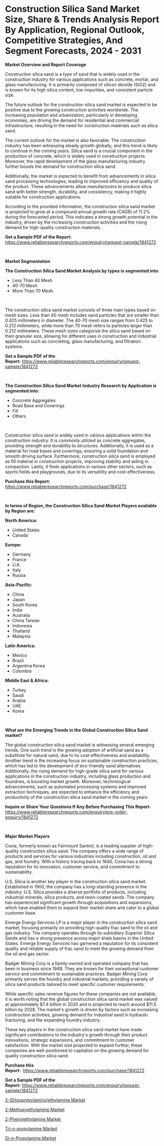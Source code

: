 <p><h1>Construction Silica Sand Market Size, Share & Trends Analysis Report By Application, Regional Outlook, Competitive Strategies, And Segment Forecasts, 2024 - 2031</h1></p><p><strong>Market Overview and Report Coverage</strong></p>
<p><p>Construction silica sand is a type of sand that is widely used in the construction industry for various applications such as concrete, mortar, and glass manufacturing. It is primarily composed of silicon dioxide (SiO2) and is known for its high silica content, low impurities, and consistent particle size.</p><p>The future outlook for the construction silica sand market is expected to be positive due to the growing construction activities worldwide. The increasing population and urbanization, particularly in developing economies, are driving the demand for residential and commercial infrastructure, resulting in the need for construction materials such as silica sand.</p><p>The current outlook for the market is also favorable. The construction industry has been witnessing steady growth globally, and this trend is likely to continue in the coming years. Silica sand is a crucial component in the production of concrete, which is widely used in construction projects. Moreover, the rapid development of the glass manufacturing industry further boosts the demand for construction silica sand.</p><p>Additionally, the market is expected to benefit from advancements in silica sand processing technologies, leading to improved efficiency and quality of the product. These advancements allow manufacturers to produce silica sand with better strength, durability, and consistency, making it highly suitable for construction applications.</p><p>According to the provided information, the construction silica sand market is projected to grow at a compound annual growth rate (CAGR) of 11.2% during the forecasted period. This indicates a strong growth potential in the industry, driven by the increasing construction activities and the rising demand for high-quality construction materials.</p></p>
<p><strong>Get a Sample PDF of the Report:</strong> <a href="https://www.reliableresearchreports.com/enquiry/request-sample/1841272">https://www.reliableresearchreports.com/enquiry/request-sample/1841272</a></p>
<p>&nbsp;</p>
<p><strong>Market Segmentation</strong></p>
<p><strong>The Construction Silica Sand Market Analysis by types is segmented into:</strong></p>
<p><ul><li>Less Than 40 Mesh</li><li>40-70 Mesh</li><li>More Than 70 Mesh</li></ul></p>
<p>&nbsp;</p>
<p><p>The construction silica sand market consists of three main types based on mesh sizes. Less than 40 mesh includes sand particles that are smaller than 0.425 millimeters in diameter. The 40-70 mesh size ranges from 0.425 to 0.212 millimeters, while more than 70 mesh refers to particles larger than 0.212 millimeters. These mesh sizes categorize the silica sand based on their granular size, allowing for different uses in construction and industrial applications such as concreting, glass manufacturing, and filtration systems.</p></p>
<p><strong>Get a Sample PDF of the Report:</strong>&nbsp;<a href="https://www.reliableresearchreports.com/enquiry/request-sample/1841272">https://www.reliableresearchreports.com/enquiry/request-sample/1841272</a></p>
<p>&nbsp;</p>
<p><strong>The Construction Silica Sand Market Industry Research by Application is segmented into:</strong></p>
<p><ul><li>Concrete Aggregates</li><li>Road Base and Coverings</li><li>Fill</li><li>Others</li></ul></p>
<p>&nbsp;</p>
<p><p>Construction silica sand is widely used in various applications within the construction industry. It is commonly utilized as concrete aggregates, providing strength and durability to structures. Additionally, it is used as a material for road bases and coverings, ensuring a solid foundation and smooth driving surface. Furthermore, construction silica sand is employed as fill material in construction projects, improving stability and aiding in compaction. Lastly, it finds applications in various other sectors, such as sports fields and playgrounds, due to its versatility and cost-effectiveness.</p></p>
<p><strong>Purchase this Report:</strong>&nbsp; <a href="https://www.reliableresearchreports.com/purchase/1841272">https://www.reliableresearchreports.com/purchase/1841272</a></p>
<p>&nbsp;</p>
<p><strong>In terms of Region, the Construction Silica Sand Market Players available by Region are:</strong></p>
<p>
    <p> <strong> North America: </strong>
        <ul>
            <li>United States</li>
            <li>Canada</li>
        </ul>
        </p> 
    <p> <strong> Europe: </strong>
        <ul>
            <li>Germany</li>
            <li>France</li>
            <li>U.K.</li>
            <li>Italy</li>
            <li>Russia</li>
        </ul>
        </p> 
    <p> <strong> Asia-Pacific: </strong>
        <ul>
            <li>China</li>
            <li>Japan</li>
            <li>South Korea</li>
            <li>India</li>
            <li>Australia</li>
            <li>China Taiwan</li>
            <li>Indonesia</li>
            <li>Thailand</li>
            <li>Malaysia</li>
        </ul>
        </p> 
    <p> <strong> Latin America: </strong>
        <ul>
            <li>Mexico</li>
            <li>Brazil</li>
            <li>Argentina Korea</li>
            <li>Colombia</li>
        </ul>
        </p> 
    <p> <strong> Middle East & Africa: </strong>
        <ul>
            <li>Turkey</li>
            <li>Saudi</li>
            <li>Arabia</li>
            <li>UAE</li>
            <li>Korea</li>
        </ul>
    </p>
    </p>
<p>&nbsp;</p>
<p><strong>What are the Emerging Trends in the Global Construction Silica Sand market?</strong></p>
<p><p>The global construction silica sand market is witnessing several emerging trends. One such trend is the growing adoption of artificial sand as a substitute for natural sand, due to its cost-effectiveness and availability. Another trend is the increasing focus on sustainable construction practices, which has led to the development of eco-friendly sand alternatives. Additionally, the rising demand for high-grade silica sand for various applications in the construction industry, including glass production and foundries, is boosting market growth. Moreover, technological advancements, such as automated processing systems and improved extraction techniques, are expected to enhance the efficiency and productivity of the construction silica sand market in the coming years.</p></p>
<p><strong>Inquire or Share Your Questions If Any Before Purchasing This Report</strong>- <a href="https://www.reliableresearchreports.com/enquiry/pre-order-enquiry/1841272">https://www.reliableresearchreports.com/enquiry/pre-order-enquiry/1841272</a></p>
<p>&nbsp;</p>
<p><strong>Major Market Players</strong></p>
<p><p>Covia, formerly known as Fairmount Santrol, is a leading supplier of high-quality construction silica sand. The company offers a wide range of products and services for various industries including construction, oil and gas, and foundry. With a history tracing back to 1840, Covia has a strong reputation for its innovation, customer service, and commitment to sustainability.</p><p>U.S. Silica is another key player in the construction silica sand market. Established in 1900, the company has a long-standing presence in the industry. U.S. Silica provides a diverse portfolio of products, including industrial minerals, silica products, and resin-coated sands. The company has experienced significant growth through acquisitions and expansions, which have enabled them to expand their market share and cater to a global customer base.</p><p>Emerge Energy Services LP is a major player in the construction silica sand market, focusing primarily on providing high-quality frac sand to the oil and gas industry. The company operates through its subsidiary Superior Silica Sands and has a strong presence across major shale basins in the United States. Emerge Energy Services has garnered a reputation for its consistent quality and reliable supply of frac sand to meet the growing demand from the oil and gas sector.</p><p>Badger Mining Corp is a family-owned and operated company that has been in business since 1949. They are known for their exceptional customer service and commitment to sustainable practices. Badger Mining Corp primarily serves the foundry and industrial markets, providing a variety of silica sand products tailored to meet specific customer requirements.</p><p>While specific sales revenue figures for these companies are not available, it is worth noting that the global construction silica sand market was valued at approximately $7.4 billion in 2020 and is projected to reach around $11.5 billion by 2028. The market's growth is driven by factors such as increasing construction activities, growing demand for industrial sand in hydraulic fracturing, and the expanding foundry industry.</p><p>These key players in the construction silica sand market have made significant contributions to the industry's growth through their product innovations, strategic expansions, and commitment to customer satisfaction. With the market size projected to expand further, these companies are well-positioned to capitalize on the growing demand for quality construction silica sand.</p></p>
<p><strong>Purchase this Report:</strong>&nbsp;&nbsp;<a href="https://www.reliableresearchreports.com/purchase/1841272">https://www.reliableresearchreports.com/purchase/1841272</a></p>
<p></p>
<p><strong>Get a Sample PDF of the Report:</strong>&nbsp;<a href="https://www.reliableresearchreports.com/enquiry/request-sample/1841272">https://www.reliableresearchreports.com/enquiry/request-sample/1841272</a></p>
<p><p><a href="https://github.com/merzlyukov93/Market-Research-Report-List-2/blob/main/2-diisopropylaminoethylamine-market.md">2-(Diisopropylamino)ethylamine Market</a></p><p><a href="https://github.com/sofyaavrova/Market-Research-Report-List-2/blob/main/2-methoxyethylamine-market.md">2-Methoxyethylamine Market</a></p><p><a href="https://github.com/kholmovskayalyudmila/Market-Research-Report-List-2/blob/main/2-phenylethylamine-market.md">2-Phenylethylamine Market</a></p><p><a href="https://github.com/melchekhinf/Market-Research-Report-List-2/blob/main/tri-n-propylamine-market.md">Tri-n-propylamine Market</a></p><p><a href="https://github.com/sndrkn/Market-Research-Report-List-2/blob/main/di-n-propylamine-market.md">Di-n-Propylamine Market</a></p></p>